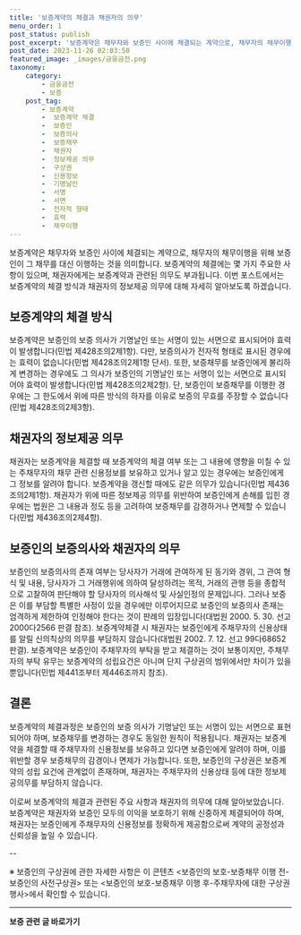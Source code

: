 ```yaml
---
title: '보증계약의 체결과 채권자의 의무'
menu_order: 1
post_status: publish
post_excerpt: '보증계약은 채무자와 보증인 사이에 체결되는 계약으로, 채무자의 채무이행을 위해 보증인이 그 채무를 대신 이행하는 것을 의미합니다. 보증계약의 체결에는 몇 가지 주요한 사항이 있으며, 채권자에게는 보증계약과 관련된 의무도 부과됩니다. 이번 포스트에서는 보증계약의 체결 방식과 채권자의 정보제공 의무에 대해 자세히 알아보도록 하겠습니다.'
post_date: 2023-11-26 02:03:50
featured_image: _images/금융금전.png
taxonomy:
    category:
        - 금융금전
        - 보증
    post_tag:
        - 보증계약
        -  보증계약 체결
        -  보증인
        -  보증의사
        -  보증채무
        -  채권자
        -  정보제공 의무
        -  구상권
        -  신용정보
        -  기명날인
        -  서명
        -  서면
        -  전자적 형태
        -  효력
        -  채무이행
---
```



보증계약은 채무자와 보증인 사이에 체결되는 계약으로, 채무자의 채무이행을 위해 보증인이 그 채무를 대신 이행하는 것을 의미합니다. 보증계약의 체결에는 몇 가지 주요한 사항이 있으며, 채권자에게는 보증계약과 관련된 의무도 부과됩니다. 이번 포스트에서는 보증계약의 체결 방식과 채권자의 정보제공 의무에 대해 자세히 알아보도록 하겠습니다.

## 보증계약의 체결 방식

보증계약은 보증인의 보증 의사가 기명날인 또는 서명이 있는 서면으로 표시되어야 효력이 발생합니다(민법 제428조의2제1항). 다만, 보증의사가 전자적 형태로 표시된 경우에는 효력이 없습니다(민법 제428조의2제1항 단서). 또한, 보증채무를 보증인에게 불리하게 변경하는 경우에도 그 의사가 보증인의 기명날인 또는 서명이 있는 서면으로 표시되어야 효력이 발생합니다(민법 제428조의2제2항). 단, 보증인이 보증채무를 이행한 경우에는 그 한도에서 위에 따른 방식의 하자를 이유로 보증의 무효를 주장할 수 없습니다(민법 제428조의2제3항).

## 채권자의 정보제공 의무

채권자는 보증계약을 체결할 때 보증계약의 체결 여부 또는 그 내용에 영향을 미칠 수 있는 주채무자의 채무 관련 신용정보를 보유하고 있거나 알고 있는 경우에는 보증인에게 그 정보를 알려야 합니다. 보증계약을 갱신할 때에도 같은 의무가 있습니다(민법 제436조의2제1항). 채권자가 위에 따른 정보제공 의무를 위반하여 보증인에게 손해를 입힌 경우에는 법원은 그 내용과 정도 등을 고려하여 보증채무를 감경하거나 면제할 수 있습니다(민법 제436조의2제4항).

## 보증인의 보증의사와 채권자의 의무

보증인의 보증의사의 존재 여부는 당사자가 거래에 관여하게 된 동기와 경위, 그 관여 형식 및 내용, 당사자가 그 거래행위에 의하여 달성하려는 목적, 거래의 관행 등을 종합적으로 고찰하여 판단해야 할 당사자의 의사해석 및 사실인정의 문제입니다. 그러나 보증은 이를 부담할 특별한 사정이 있을 경우에만 이루어지므로 보증인의 보증의사 존재는 엄격하게 제한하여 인정해야 한다는 것이 판례의 입장입니다(대법원 2000. 5. 30. 선고 2000다2566 판결 참조). 보증계약체결 시 채권자는 보증인에게 주채무자의 신용상태를 알릴 신의칙상의 의무를 부담하지 않습니다(대법원 2002. 7. 12. 선고 99다68652 판결). 보증계약은 보증인이 주채무자의 부탁을 받고 체결하는 것이 보통이지만, 주채무자의 부탁 유무는 보증계약의 성립요건은 아니며 단지 구상권의 범위에서만 차이가 있을 뿐입니다(민법 제441조부터 제446조까지 참조).

## 결론

보증계약의 체결과정은 보증인의 보증 의사가 기명날인 또는 서명이 있는 서면으로 표현되어야 하며, 보증채무를 변경하는 경우도 동일한 원칙이 적용됩니다. 채권자는 보증계약을 체결할 때 주채무자의 신용정보를 보유하고 있다면 보증인에게 알려야 하며, 이를 위반할 경우 보증채무의 감경이나 면제가 가능합니다. 또한, 보증인의 구상권은 보증계약의 성립 요건에 관계없이 존재하며, 채권자는 주채무자의 신용상태 등에 대한 정보제공의무를 부담하지 않습니다.

이로써 보증계약의 체결과 관련된 주요 사항과 채권자의 의무에 대해 알아보았습니다. 보증계약은 채권자와 보증인 모두의 이익을 보호하기 위해 신중하게 체결되어야 하며, 채권자는 보증인에게 주채무자의 신용정보를 정확하게 제공함으로써 계약의 공정성과 신뢰성을 높일 수 있습니다.

-- 

※ 보증인의 구상권에 관한 자세한 사항은 이 콘텐츠 <보증인의 보호-보증채무 이행 전-보증인의 사전구상권> 또는 <보증인의 보호-보증채무 이행 후-주채무자에 대한 구상권 행사>에서 확인할 수 있습니다.
<!-- wp:separator -->
<hr class="wp-block-separator has-alpha-channel-opacity"/>
<!-- /wp:separator -->

<!-- wp:group {"backgroundColor":"base","layout":{"type":"constrained"}} -->
<div class="wp-block-group has-base-background-color has-background"><!-- wp:paragraph {"align":"center","fontSize":"medium"} -->
<p class="has-text-align-center has-large-font-size"><strong>보증 관련 글 바로가기</strong></p>
<!-- /wp:paragraph -->


<!-- wp:latest-posts
{"categories":[{"id":13571,"count":19,"description":"","link":"https://uknowlaw.com/category/%eb%b3%b4%ec%a6%9d/","name":"보증","slug":"보증","taxonomy":"category","parent":0,"meta":[],"_links":{"self":[{"href":"https://uknowlaw.com/wp-json/wp/v2/categories/13571"}],"collection":[{"href":"https://uknowlaw.com/wp-json/wp/v2/categories"}],"about":[{"href":"https://uknowlaw.com/wp-json/wp/v2/taxonomies/category"}],"wp:post_type":[{"href":"https://uknowlaw.com/wp-json/wp/v2/posts?categories=13571"}],"curies":[{"name":"wp","href":"https://api.w.org/{rel}","templated":true}]}}],"postsToShow":100,"excerptLength":28,"postLayout":"grid","columns":2,"featuredImageAlign":"left","featuredImageSizeSlug":"large","fontSize":"small"} /--></div>
<!-- /wp:group -->